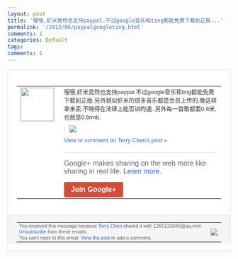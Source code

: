 ```yaml
---
layout: post
title: '喔喔,虾米竟然也支持paypal.不过google音乐和ting都能免费下载到正版...'
permalink: '/2012/06/paypalgoogleting.html'
comments: 1
categories: Default
tags: 
comments: 1
---
```

<div style="border:solid 1px #dfdfdf;color:#686868;font:13px Arial"><div style="background-color:#fff;padding:20px;"><table cellpadding="0" cellspacing="0"><tr><td style="padding-right:15px;vertical-align:top"><a href="https://plus.google.com/_/notifications/ngemlink?&amp;emid=CKiy-5TM17ACFQOWTAod6hkAAA&amp;path=%2F108643996575278738906&amp;dt=1340015881676"><img height="75" src="https://lh3.googleusercontent.com/-KKRGTyJ5Bl0/AAAAAAAAAAI/AAAAAAAAEEY/jllxqER5dCk/s75-c-k-a/photo.jpg" style="border:solid 1px #cccccc;" width="75"/></a></td><td style="width:578px;color:#333;font:13px Arial;vertical-align:top;"><div style="padding-bottom:10px">喔喔,虾米竟然也支持paypal.不过g<wbr/>oogle音乐和ting都能免费下载到正<wbr/>版.另外貌似虾米的很多音乐都是会员上传的<wbr/>,像这样拿来卖,不晓得在法律上能否讲的通<wbr/>.,另外每一首歌都要0.8米,也就是0.<wbr/>8rmb.</div><div style="margin-bottom:10px;padding-left:10px; border-left:2px solid #EAEAEA"><span style="margin-right:5px"><a href="https://plus.google.com/_/notifications/ngemlink?&amp;emid=CKiy-5TM17ACFQOWTAod6hkAAA&amp;path=%2F108643996575278738906%2Fposts%2FTHBVpc4anpF%3Fgpinv%3DAMIXal_bjRKv7gvt4_jStAGte2xsiYe9F3p7AgSs7RObQzMTsRnGtLBxFI_Gcs3HbmlAQmmt8u2Jns_DBFs96KdvyRYpTvuQexSsdFSC7nAx54F2bptJHAg&amp;dt=1340015881676" style="zSoyz;"><img border="0" src="https://lh5.googleusercontent.com/-vG3QP68L8Ns/T98EMyJW-uI/AAAAAAAAODg/gTDT8UVUqI4/h120/QQ%25E6%258B%25BC%25E9%259F%25B3%25E6%2588%25AA%25E5%259B%25BE%25E6%259C%25AA%25E5%2591%25BD%25E5%2590%258D.png" style="max-height:200px;max-width:275px"/></a></span></div><a href="https://plus.google.com/_/notifications/ngemlink?&amp;emid=CKiy-5TM17ACFQOWTAod6hkAAA&amp;path=%2F108643996575278738906%2Fposts%2FTHBVpc4anpF%3Fgpinv%3DAMIXal_bjRKv7gvt4_jStAGte2xsiYe9F3p7AgSs7RObQzMTsRnGtLBxFI_Gcs3HbmlAQmmt8u2Jns_DBFs96KdvyRYpTvuQexSsdFSC7nAx54F2bptJHAg&amp;dt=1340015881676" style="color:#3366CC;text-decoration:none;">View or comment on Terry Chen's post »</a><div style="margin-top:20px;border-top:solid 1px #dfdfdf"><div style="padding:15px 0;color:#686868;font:16px Arial;">Google+ makes sharing on the web more like sharing in real life. <a href="http://www.google.com/+/learnmore/" style="color:#3366CC;text-decoration:none;">Learn more</a>.</div><a href="https://plus.google.com/_/notifications/ngemlink?&amp;emid=CKiy-5TM17ACFQOWTAod6hkAAA&amp;path=%2F%3Fgpinv%3DAMIXal_bjRKv7gvt4_jStAGte2xsiYe9F3p7AgSs7RObQzMTsRnGtLBxFI_Gcs3HbmlAQmmt8u2Jns_DBFs96KdvyRYpTvuQexSsdFSC7nAx54F2bptJHAg&amp;dt=1340015881676" style="display:inline-block;padding:7px 15px;background-color:#d44b38; color:#fff;font-size:16px; font-weight:bold;border-radius:2px;border:solid 1px #c43b28; white-space:nowrap;text-decoration:none">Join Google+</a></div></td></tr></table></div><div style="border-top:solid 1px #dfdfdf;padding:0 20px; background-color:#f5f5f5"><table cellpadding="0" cellspacing="0" style="height:50px"><tbody><tr><td style="vertical-align:middle;width:100%; color:#636363;font:11px Arial; line-height:120%">You received this message because <a href="https://plus.google.com/_/notifications/ngemlink?&amp;emid=CKiy-5TM17ACFQOWTAod6hkAAA&amp;path=%2F108643996575278738906%3Fgpinv%3DAMIXal_bjRKv7gvt4_jStAGte2xsiYe9F3p7AgSs7RObQzMTsRnGtLBxFI_Gcs3HbmlAQmmt8u2Jns_DBFs96KdvyRYpTvuQexSsdFSC7nAx54F2bptJHAg&amp;dt=1340015881676" style="color:#3366CC;text-decoration:none;">Terry Chen</a> shared it with 1265133686@qq.com. <a href="https://plus.google.com/_/notifications/ngemlink?&amp;emid=CKiy-5TM17ACFQOWTAod6hkAAA&amp;path=%2F_%2Fnonplus%2Femailsettings%3Fgpinv%3DAMIXal_bjRKv7gvt4_jStAGte2xsiYe9F3p7AgSs7RObQzMTsRnGtLBxFI_Gcs3HbmlAQmmt8u2Jns_DBFs96KdvyRYpTvuQexSsdFSC7nAx54F2bptJHAg%26est%3DADH5u8XpSxWP9M7dugEn0J9GA4YrKob_8oXKVXGxB9YsgWyq1XHYtWx4Os_uj3__XutEWYXZM_YhBwRCeidB-sjOUXkzBm4GvLG3PPI68VP61VDcbBgh4ZzOUa-6wCgQ3wEYJiTmicO-&amp;dt=1340015881676" style="color:#3366CC;text-decoration:none;">Unsubscribe</a> from these emails.<br/>You can't reply to this email. <a href="https://plus.google.com/_/notifications/ngemlink?&amp;emid=CKiy-5TM17ACFQOWTAod6hkAAA&amp;path=%2F108643996575278738906%2Fposts%2FTHBVpc4anpF%3Fgpinv%3DAMIXal_bjRKv7gvt4_jStAGte2xsiYe9F3p7AgSs7RObQzMTsRnGtLBxFI_Gcs3HbmlAQmmt8u2Jns_DBFs96KdvyRYpTvuQexSsdFSC7nAx54F2bptJHAg&amp;dt=1340015881676" style="color:#3366CC;text-decoration:none;">View the post</a> to add a comment.<br/></td><td><img src="https://ssl.gstatic.com/s2/oz/images/notifications/logo/google-plus-6617a72bb36cc548861652780c9e6ff1.png"/></td></tr></tbody></table></div></div>